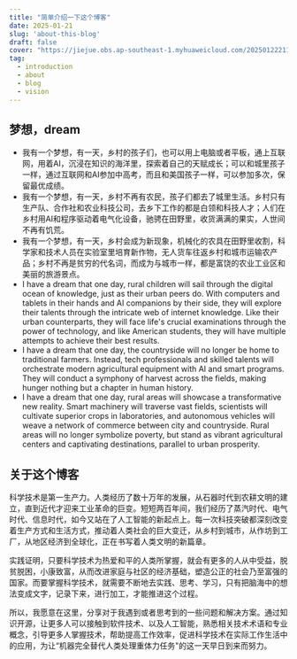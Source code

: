 ```yaml
---
title: "简单介绍一下这个博客"
date: 2025-01-21
slug: 'about-this-blog'
draft: false
cover: "https://jiejue.obs.ap-southeast-1.myhuaweicloud.com/20250122211357575.webp"
tag:
  - introduction
  - about
  - blog
  - vision
---
```

## 梦想，dream

<!--more-->

- 我有一个梦想，有一天，乡村的孩子们，也可以用上电脑或者平板，通上互联网，用着AI，沉浸在知识的海洋里，探索着自己的天赋成长；可以和城里孩子一样，通过互联网和AI参加中高考，而且和美国孩子一样，可以参加多次，保留最优成绩。
- 我有一个梦想，有一天，乡村不再有农民，孩子们都去了城里生活。乡村只有生产队、合作社和农业科技公司，去乡下工作的都是白领和科技人才；人们在乡村用AI和程序驱动着电气化设备，驰骋在田野里，收货满满的果实，人世间不再有饥荒。
- 我有一个梦想，有一天，乡村会成为新现象，机械化的农具在田野里收割，科学家和技术人员在实验室里培育新作物，无人货车往返乡村和城市运输农产品；乡村不再是贫穷的代名词，而成为与城市一样，都是富饶的农业工业区和美丽的旅游景点。
- I have a dream that one day, rural children will sail through the digital ocean of knowledge, just as their urban peers do. With computers and tablets in their hands and AI companions by their side, they will explore their talents through the intricate web of internet knowledge. Like their urban counterparts, they will face life's crucial examinations through the power of technology, and like American students, they will have multiple attempts to achieve their best results.
- I have a dream that one day, the countryside will no longer be home to traditional farmers. Instead, tech professionals and skilled talents will orchestrate modern agricultural equipment with AI and smart programs. They will conduct a symphony of harvest across the fields, making hunger nothing but a chapter in human history.
- I have a dream that one day, rural areas will showcase a transformative new reality. Smart machinery will traverse vast fields, scientists will cultivate superior crops in laboratories, and autonomous vehicles will weave a network of commerce between city and countryside. Rural areas will no longer symbolize poverty, but stand as vibrant agricultural centers and captivating destinations, parallel to urban prosperity.

## 关于这个博客

科学技术是第一生产力。人类经历了数十万年的发展，从石器时代到农耕文明的建立，直到近代才迎来工业革命的巨变。短短两百年间，我们经历了蒸汽时代、电气时代、信息时代，如今又站在了人工智能的新起点上。每一次科技突破都深刻改变着生产方式和生活方式，推动着人类社会的巨大变迁，从乡村到城市，从作坊到工厂，从地区经济到全球化，正在书写着人类文明的新篇章。

实践证明，只要科学技术为热爱和平的人类所掌握，就会有更多的人从中受益，脱贫脱困，小康致富，从而改进家庭与社区的经济基础，塑造公正的社会乃至富强的国家。而要掌握科学技术，就需要不断地去实践、思考、学习，只有把脑海中的想法变成文字，记录下来，进行加工，才能推进这个过程。

所以，我愿意在这里，分享对于我遇到或者思考到的一些问题和解决方案。通过知识开源，让更多人可以接触到软件技术、以及人工智能，熟悉相关技术术语和专业概念，引导更多人掌握技术，帮助提高工作效率，促进科学技术在实际工作生活中的应用，为让“机器完全替代人类处理重体力任务"的这一天早日到来而努力。
